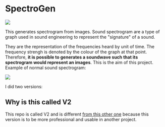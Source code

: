 # SpectroGen

![](http://image.noelshack.com/fichiers/2018/13/7/1522597018-endresult.png)

This generates spectrogram from images.
Sound spectrogram are a type of graph used in sound engineering to represent the "signature" of a sound. 

They are the representation of the frequencies heard by unit of time. The frequency strengh is denoted by the colour of
the graph at that point.
Therefore, **it is possible to generates a soundwave such that its spectrogram would represent an images**. 
This is the aim of this project.
Example of normal sound spectrogram:

![](http://image.noelshack.com/fichiers/2018/13/7/1522597066-spectrogramex-0klgntrfcj2.png)

I did two versions: 

## Why is this called V2
This repo is called V2 and is different [from this other one](https://github.com/sam1902/SpectroGen) because this 
version is to be more professional and usable in another project. 

